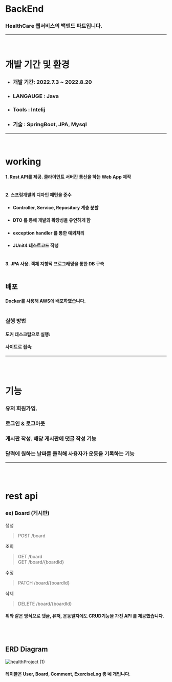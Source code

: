 # BackEnd <br>
### HealthCare 웹서비스의 백엔드 파트입니다.
---------------------------------
<br> 

# 개발 기간 및 환경
+ ### 개발 기간: 2022.7.3 ~ 2022.8.20
+ ### LANGAUGE : Java
+ ### Tools : Intelij
+ ### 기술 : SpringBoot, JPA, Mysql
---------------------------------
<br> 

# working
#### 1. Rest API를 제공. 클라이언트 서버간 통신을 하는 Web App 제작 <br><br>
#### 2. 스프링개발의 디자인 패턴을 준수 <br>
+ #### Controller, Service, Repository 계층 분할
+ #### DTO 를 통해 개발의 확장성을 유연하게 함
+ #### exception handler 를 통한 예외처리
+ #### JUnit4 테스트코드 작성 <br><br>
#### 3. JPA 사용. 객체 지향적 프로그래밍을 통한 DB 구축 <br><br>
## 배포
#### Docker를 사용해 AWS에 배포하였습니다. <br><br>
### 실행 방법
#### 도커 데스크탑으로 실행: <br>
#### 사이트로 접속: <br>
---------------------------------
<br><br>
# 기능
### 유저 회원가입.
### 로그인 & 로그아웃
### 게시판 작성. 해당 게시판에 댓글 작성 기능
### 달력에 원하는 날짜를 클릭해 사용자가 운동을 기록하는 기능
---------------------------------
<br><br>
# rest api
### ex) Board (게시판) <br> 
생성  
> POST /board <br>

조회 
> GET /board <br>
  GET /board/{boardId} <br>
  
수정
> PATCH /board/{boardId} <br> 

삭제 
> DELETE /board/{boardId} <br> 

#### 위와 같은 방식으로 댓글, 유저, 운동일지에도 CRUD기능을 가진 API 를 제공했습니다.


<br><br>
## ERD Diagram
![healthProject (1)](https://user-images.githubusercontent.com/85045177/186178101-06fecd08-eed2-4867-bed4-2d861c06c32d.png) <br>
#### 테이블은 User, Board, Comment, ExerciseLog 총 네 개입니다.
